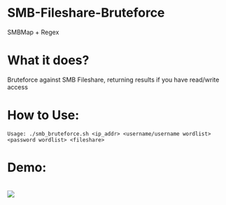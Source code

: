 # SMB-Fileshare-Bruteforce
SMBMap + Regex

# What it does?
Bruteforce against SMB Fileshare, returning results if you have read/write access

# How to Use:
`Usage: ./smb_bruteforce.sh <ip_addr> <username/username wordlist> <password wordlist> <fileshare>`

# Demo:
<br><img src="https://media.giphy.com/media/ndyB4BqIcEzfGNbdAj/giphy.gif">

